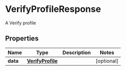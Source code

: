 

# VerifyProfileResponse

A Verify profile
## Properties

Name | Type | Description | Notes
------------ | ------------- | ------------- | -------------
**data** | [**VerifyProfile**](VerifyProfile.md) |  |  [optional]




